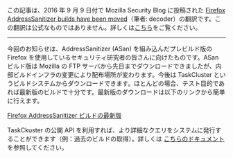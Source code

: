 この記事は、2016 年 9 月 9 日付で Mozilla Security Blog に投稿された [Firefox AddressSanitizer builds have been moved](https://blog.mozilla.org/security/2016/09/09/firefox-addresssanitizer-builds-have-been-moved/)（筆者: decoder）の翻訳です。この翻訳は公式なものではありません。詳しくは[こちら](http://mozsec-jp.hatenablog.jp/entry/2015/09/11/025027)をご覧ください。

*****

今回のお知らせは、AddressSanitizer (ASan) を組み込んだプレビルド版の Firefox を使用しているセキュリティ研究者の皆さんに向けたものです。ASan ビルド版は Mozilla の FTP サーバから先日までダウンロードできましたが、内部ビルドインフラの変更により配布場所が変わります。今後は TaskCluster というビルドシステムからダウンロードできます。ほとんどの場合、テスト目的であれば最新版のビルドで十分です。最新版のダウンロードは以下のリンクから簡単に行えます。

[Firefox AddressSanitizer ビルドの最新版](https://index.taskcluster.net/v1/task/gecko.v2.mozilla-central.latest.firefox.linux64-asan-opt/artifacts/public/build/target.tar.bz2)

TaskCkuster の公開 API を利用すれば、より詳細なクエリをシステムに発行することができます（例：過去のビルドの取得）。詳しくは [こちらのドキュメント](https://docs.taskcluster.net/reference/core/index/api-docs) を参照してください。
